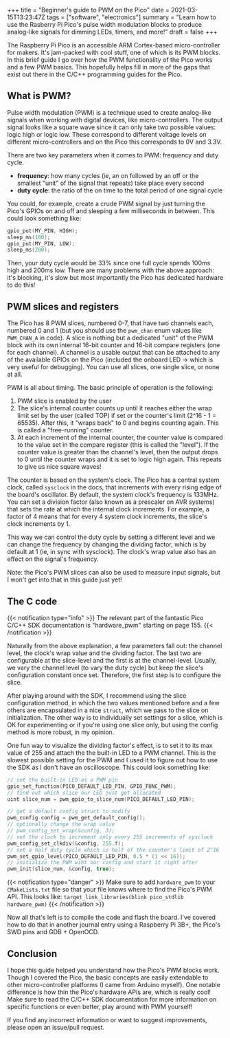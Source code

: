 +++
title = "Beginner's guide to PWM on the Pico"
date = 2021-03-15T13:23:47Z
tags = ["software", "electronics"]
summary = "Learn how to use the Rasberry Pi Pico's pulse width modulation blocks to produce analog-like signals for dimming LEDs, timers, and more!"
draft = false
+++

The Raspberry Pi Pico is an accessible ARM Cortex-based micro-controller for makers. It's jam-packed with cool stuff, one of which is its PWM blocks. In this brief guide I go over how the PWM functionality of the Pico works and a few PWM basics. This hopefully helps fill in more of the gaps that exist out there in the C/C++ programming guides for the Pico.

## What is PWM?

Pulse width modulation (PWM) is a technique used to create analog-like signals when working with digital devices, like micro-controllers. The output signal looks like a square wave since it can only take two possible values: logic high or logic low. These correspond to different voltage levels on different micro-controllers and on the Pico this corresponds to 0V and 3.3V.

There are two key parameters when it comes to PWM: frequency and duty cycle.

* **frequency**: how many cycles (ie, an on followed by an off or the smallest "unit" of the signal that repeats) take place every second
* **duty cycle**: the ratio of the on time to the total period of one signal cycle

You could, for example, create a crude PWM signal by just turning the Pico's GPIOs on and off and sleeping a few milliseconds in between. This could look something like:

```C
gpio_put(MY_PIN, HIGH);
sleep_ms(100);
gpio_put(MY_PIN, LOW);
sleep_ms(200);
```

Then, your duty cycle would be 33% since one full cycle spends 100ms high and 200ms low. There are many problems with the above approach: it's blocking, it's slow but most importantly the Pico has dedicated hardware to do this!

## PWM slices and registers

The Pico has 8 PWM slices, numbered 0-7, that have two channels each, numbered 0 and 1 (but you should use the `pwm_chan` enum values like `PWM_CHAN_A` in code). A slice is nothing but a dedicated "unit" of the PWM block with its own internal 16-bit counter and 16-bit compare registers (one for each channel). A channel is a usable output that can be attached to any of the available GPIOs on the Pico (included the onboard LED -> which is very useful for debugging). You can use all slices, one single slice, or none at all.

PWM is all about timing. The basic principle of operation is the following:

1. PWM slice is enabled by the user
2. The slice's internal counter counts up until it reaches either the wrap limit set by the user (called TOP) if set or the counter's limit (2^16 - 1 = 65535). After this, it "wraps back" to 0 and begins counting again. This is called a "free-running" counter.
3. At each increment of the internal counter, the counter value is compared to the value set in the compare register (this is called the "level"). If the counter value is greater than the channel's level, then the output drops to 0 until the counter wraps and it is set to logic high again. This repeats to give us nice square waves!

The counter is based on the system's clock. The Pico has a central system clock, called `sysclock` in the docs, that increments with every rising edge of the board's oscillator. By default, the system clock's frequency is 133MHz. You can set a division factor (also known as a prescaler on AVR systems) that sets the rate at which the internal clock increments. For example, a factor of 4 means that for every 4 system clock increments, the slice's clock increments by 1.

This way we can control the duty cycle by setting a different level and we can change the frequency by changing the dividing factor, which is by default at 1 (ie, in sync with sysclock). The clock's wrap value also has an effect on the signal's frequency.

Note: the Pico's PWM slices can also be used to measure input signals, but I won't get into that in this guide just yet!

## The C code

{{< notification type="info" >}}
The relevant part of the fantastic Pico C/C++ SDK documentation is "hardware_pwm" starting on page 155.
{{< /notification >}}

Naturally from the above explanation, a few parameters fall out: the channel level, the clock's wrap value and the dividing factor. The last two are configurable at the slice-level and the first is at the channel-level. Usually, we vary the channel level (to vary the duty cycle) but keep the slice's configuration constant once set. Therefore, the first step is to configure the slice.

After playing around with the SDK, I recommend using the slice configuration method, in which the two values mentioned before and a few others are encapsulated in a nice `struct`, which we pass to the slice on initialization. The other way is to individually set settings for a slice, which is OK for experimenting or if you're using one slice only, but using the config method is more robust, in my opinion.

One fun way to visualize the dividing factor's effect, is to set it to its max value of 255 and attach the the built-in LED to a PWM channel. This is the slowest possible setting for the PWM and I used it to figure out how to use the SDK as I don't have an oscilloscope. This could look something like:

```C
// set the built-in LED as a PWM pin
gpio_set_function(PICO_DEFAULT_LED_PIN, GPIO_FUNC_PWM);
// find out which slice our LED just got allocated
uint slice_num = pwm_gpio_to_slice_num(PICO_DEFAULT_LED_PIN);

// get a default config struct to modify
pwm_config config = pwm_get_default_config();
// optionally change the wrap value
// pwm_config_set_wrap(&config, 3);
// set the clock to increment only every 255 increments of sysclock
pwm_config_set_clkdiv(&config, 255.f);
// set a half duty cycle which is half of the counter's limit of 2^16
pwm_set_gpio_level(PICO_DEFAULT_LED_PIN, 0.5 * (1 << 16));
// initialize the PWM wiht our config and start it right after
pwm_init(slice_num, &config, true);
```

{{< notification type="danger" >}}
Make sure to add `hardware_pwm` to your `CMakeLists.txt` file so that your file knows where to find the Pico's PWM API. This looks like: `target_link_libraries(blink pico_stdlib hardware_pwm)`
{{< /notification >}}

Now all that's left is to compile the code and flash the board. I've covered how to do that in another journal entry using a Raspberry Pi 3B+, the Pico's SWD pins and GDB + OpenOCD.

## Conclusion

I hope this guide helped you understand how the Pico's PWM blocks work. Though I covered the Pico, the basic concepts are easily extendable to other micro-controller platforms (I came from Arduino myself). One notable difference is how thin the Pico's hardware APIs are, which is really cool! Make sure to read the C/C++ SDK documentation for more information on specific functions or even better, play around with PWM yourself!

If you find any incorrect information or want to suggest improvements, please open an issue/pull request.